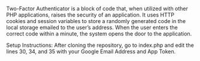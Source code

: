 Two-Factor Authenticator is a block of code that, when utilized with other PHP applications, raises the security of an application. It uses HTTP cookies and session variables to store a randomly generated code in the local storage emailed to the user’s address. When the user enters the correct code within a minute, the system opens the door to the application.

Setup Instructions: After cloning the repository, go to index.php and edit the lines 30, 34, and 35 with your Google Email Address and App Token.
